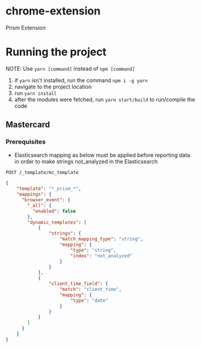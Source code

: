 # chrome-extension
Prism Extension

# Running the project
NOTE: Use `yarn [command]` instead of `npm [command]` 
1. if `yarn` isn't installed, run the command `npm i -g yarn`
2. navigate to the project location
3. run `yarn install`
4. after the modules were fetched, run `yarn start/build` to run/compile the code

## Mastercard
### Prerequisites
- Elasticsearch mapping as below must be applied before reporting data in order to make strings not_analyzed in the Elasticsearch

```REST
POST /_template/mc_template
```
```JSON
{
    "template": "*_prism_*",
    "mappings": {
	  "browser_event": {
        "_all": {
          "enabled": false
        },
        "dynamic_templates": [
            {
                "strings": {
                    "match_mapping_type": "string",
                    "mapping": {
                        "type": "string",
                        "index": "not_analyzed"
                    }
                }
            },
            {
                "client_time_field": {
                    "match": "client_time",
                    "mapping": {
                        "type": "date"
                    }
                }
            }
        ]
      }
    }
}
```